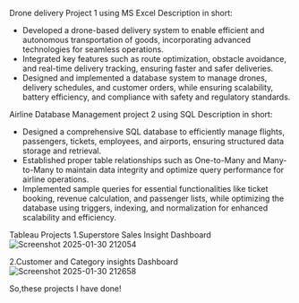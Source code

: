 
Drone delivery Project 1 using MS Excel 
Description in short:
- Developed a drone-based delivery system to enable efficient and autonomous transportation of goods, incorporating advanced 
technologies for seamless operations.
- Integrated key features such as route optimization, obstacle avoidance, and real-time delivery tracking, ensuring faster and safer 
deliveries.
- Designed and implemented a database system to manage drones, delivery schedules, and customer orders, while ensuring 
scalability, battery efficiency, and compliance with safety and regulatory standards.

Airline Database Management project 2 using SQL
Description in short:
- Designed a comprehensive SQL database to efficiently manage flights, passengers, tickets, employees, and airports, ensuring 
structured data storage and retrieval.
- Established proper table relationships such as One-to-Many and Many-to-Many to maintain data integrity and optimize query 
performance for airline operations.
- Implemented sample queries for essential functionalities like ticket booking, revenue calculation, and passenger lists, while 
optimizing the database using triggers, indexing, and normalization for enhanced scalability and efficiency.

Tableau Projects 
1.Superstore Sales Insight Dashboard
![Screenshot 2025-01-30 212054](https://github.com/user-attachments/assets/e30ff569-31ba-4d95-99c7-a7f5202deb64)

2.Customer and Category insights Dashboard
![Screenshot 2025-01-30 212658](https://github.com/user-attachments/assets/a2e8056f-28c4-42bf-aa7b-67d9f548a096)


So,these projects I have done!
